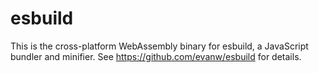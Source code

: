 # esbuild

This is the cross-platform WebAssembly binary for esbuild, a JavaScript bundler and minifier. See https://github.com/evanw/esbuild for details.
